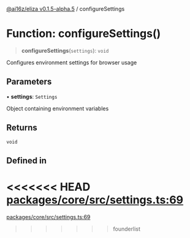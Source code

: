 [@ai16z/eliza v0.1.5-alpha.5](../index.md) / configureSettings

# Function: configureSettings()

> **configureSettings**(`settings`): `void`

Configures environment settings for browser usage

## Parameters

• **settings**: `Settings`

Object containing environment variables

## Returns

`void`

## Defined in

<<<<<<< HEAD
[packages/core/src/settings.ts:69](https://github.com/ai16z/eliza/blob/main/packages/core/src/settings.ts#L69)
=======
[packages/core/src/settings.ts:69](https://github.com/konstantine25b/eliza/blob/main/packages/core/src/settings.ts#L69)
>>>>>>> founderlist
